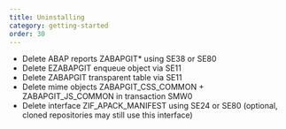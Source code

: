 ```yaml
---
title: Uninstalling
category: getting-started
order: 30
---
```


* Delete ABAP reports ZABAPGIT* using SE38 or SE80
* Delete EZABAPGIT enqueue object via SE11
* Delete ZABAPGIT transparent table via SE11
* Delete mime objects ZABAPGIT_CSS_COMMON + ZABAPGIT_JS_COMMON in transaction SMW0
* Delete interface ZIF_APACK_MANIFEST using SE24 or SE80 (optional, cloned repositories may still use this interface)
